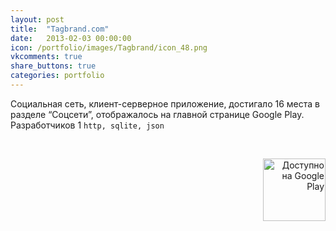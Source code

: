 ```yaml
---
layout: post
title:  "Tagbrand.com"
date:   2013-02-03 00:00:00
icon: /portfolio/images/Tagbrand/icon_48.png
vkcomments: true
share_buttons: true
categories: portfolio
---
```


Социальная сеть, клиент-серверное приложение, достигало 16 места в разделе “Соцсети”, отображалось на главной странице Google Play. Разработчиков 1 `http, sqlite, json`

<p>
<div>
<a class="example-image-link" href="{{ site.baseurl }}/portfolio/images/Tagbrand/1.png" data-lightbox="example-set" data-title="Camly"><img class="example-image" src="{{ site.baseurl }}/portfolio/images/Tagbrand/thumb_1.png" alt=""/></a>
<a class="example-image-link" href="{{ site.baseurl }}/portfolio/images/Tagbrand/2.png" data-lightbox="example-set" data-title="Camly"><img class="example-image" src="{{ site.baseurl }}/portfolio/images/Tagbrand/thumb_2.png" alt=""/></a>
<a class="example-image-link" href="{{ site.baseurl }}/portfolio/images/Tagbrand/3.png" data-lightbox="example-set" data-title="Camly"><img class="example-image" src="{{ site.baseurl }}/portfolio/images/Tagbrand/thumb_3.png" alt=""/></a>
<a class="example-image-link" href="{{ site.baseurl }}/portfolio/images/Tagbrand/4.png" data-lightbox="example-set" data-title="Camly"><img class="example-image" src="{{ site.baseurl }}/portfolio/images/Tagbrand/thumb_4.png" alt=""/></a>
<a class="example-image-link" href="{{ site.baseurl }}/portfolio/images/Tagbrand/5.png" data-lightbox="example-set" data-title="Camly"><img class="example-image" src="{{ site.baseurl }}/portfolio/images/Tagbrand/thumb_5.png" alt=""/></a>
<a class="example-image-link" href="{{ site.baseurl }}/portfolio/images/Tagbrand/6.png" data-lightbox="example-set" data-title="Camly"><img class="example-image" src="{{ site.baseurl }}/portfolio/images/Tagbrand/thumb_6.png" alt=""/></a>
</div>
</p>

<p align="right">
<a href='https://play.google.com/store/apps/details?id=com.tagbrand.android&utm_source=global_co&utm_medium=prtnr&utm_content=Mar2515&utm_campaign=PartBadge&pcampaignid=MKT-Other-global-all-co-prtnr-py-PartBadge-Mar2515-1'><img alt='Доступно на Google Play' src='https://play.google.com/intl/en_us/badges/images/generic/ru_badge_web_generic.png' width="100"/></a>
</p>

<!--more-->

